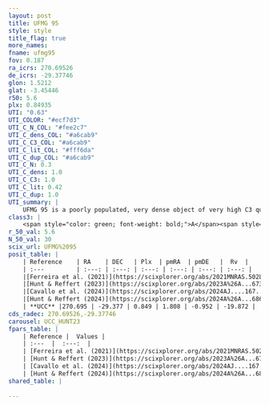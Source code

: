 ```yaml
---
layout: post
title: UFMG 95
style: style
title_flag: true
more_names: 
fname: ufmg95
fov: 0.187
ra_icrs: 270.69526
de_icrs: -29.37746
glon: 1.5212
glat: -3.45446
r50: 5.6
plx: 0.84935
UTI: "0.63"
UTI_COLOR: "#ecf7d3"
UTI_C_N_COL: "#fee2c7"
UTI_C_dens_COL: "#a6cab9"
UTI_C_C3_COL: "#a6cab9"
UTI_C_lit_COL: "#fff6da"
UTI_C_dup_COL: "#a6cab9"
UTI_C_N: 0.3
UTI_C_dens: 1.0
UTI_C_C3: 1.0
UTI_C_lit: 0.42
UTI_C_dup: 1.0
UTI_summary: |
    UFMG 95 is a poorly populated, very dense object of very high C3 quality. It is poorly studied in the literature.
class3: |
    <span style="color: green; font-weight: bold;">A</span><span style="color: green; font-weight: bold;">A</span>
r_50_val: 5.6
N_50_val: 30
scix_url: UFMG%2095
posit_table: |
    | Reference    | RA    | DEC   | Plx  | pmRA  | pmDE   |  Rv  |
    | :---         | :---: | :---: | :---: | :---: | :---: | :---: |
    |[Ferreira et al. (2021)](https://scixplorer.org/abs/2021MNRAS.502L..90F) | 270.695 | -29.37 | 0.839 | 1.815 | -0.895 | -- |
    |[Hunt & Reffert (2023)](https://scixplorer.org/abs/2023A%26A...673A.114H) | 270.688 | -29.384 | 0.845 | 1.797 | -1.017 | -17.399 |
    |[Cavallo et al. (2024)](https://scixplorer.org/abs/2024AJ....167...12C) | 270.665 | -29.384 | 0.845 | -- | -- | -- |
    |[Hunt & Reffert (2024)](https://scixplorer.org/abs/2024A%26A...686A..42H) | 270.688 | -29.384 | 0.845 | 1.797 | -1.017 | -17.399 |
    | **UCC** |270.695 | -29.377 | 0.849 | 1.808 | -0.952 | -19.872 | 
cds_radec: 270.69526,-29.37746
carousel: UCC_HUNT23
fpars_table: |
    | Reference |  Values |
    | :---  |  :---:  |
    | [Ferreira et al. (2021)](https://scixplorer.org/abs/2021MNRAS.502L..90F) | `E(B-V)=0.15, Dmod=10.0, logt=8.2` |
    | [Hunt & Reffert (2023)](https://scixplorer.org/abs/2023A%26A...673A.114H) | `AV50=0.249, diffAV50=0.411, MOD50=10.258, logAge50=7.758` |
    | [Cavallo et al. (2024)](https://scixplorer.org/abs/2024AJ....167...12C) | `AV50=1.24, dMod50=9.74, logAge50=7.54, [Fe/H]50=-1.16` |
    | [Hunt & Reffert (2024)](https://scixplorer.org/abs/2024A%26A...686A..42H) | `MassJ=227.007` |
shared_table: |
    
---
```


